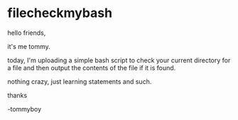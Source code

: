 # filecheckmybash


hello friends,

it's me tommy.

today, I'm uploading a simple bash script to check your current directory for a file and then output the contents of the file if it is found. 

nothing crazy, just learning statements and such.

thanks

-tommyboy
